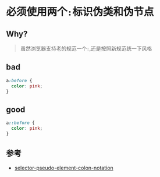 # 必须使用两个`:`标识伪类和伪节点

## Why?

> 虽然浏览器支持老的规范一个`:`,还是按照新规范统一下风格

## bad

```scss
a:before {
  color: pink;
}
```

## good

```scss
a::before {
  color: pink;
}
```

## 参考

- [selector-pseudo-element-colon-notation](https://stylelint.io/user-guide/rules/list/selector-pseudo-element-colon-notation)
